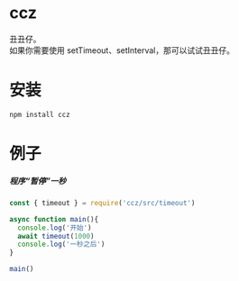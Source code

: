 # ccz
丑丑仔。  
如果你需要使用 setTimeout、setInterval，那可以试试丑丑仔。

# 安装
```bash
npm install ccz
```

# 例子
##### 程序“暂停”一秒
``` js
const { timeout } = require('ccz/src/timeout')

async function main(){
  console.log('开始')
  await timeout(1000)
  console.log('一秒之后')
}

main()
```